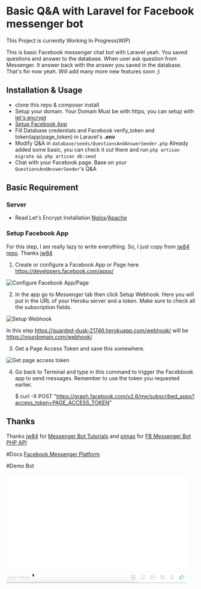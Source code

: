 # Basic Q&A with Laravel for Facebook messenger bot

This Project is currently Working In Progress(WIP)

This is basic Facebook messenger chat bot with Laravel yeah. You saved questions and answer to the database. When user ask question from Messenger. It answer back with the answer you saved in the database. That's for now yeah. Will add many more new features soon ;)

## Installation & Usage

 - clone this repo & composer install
 -  Setup your domain. Your Domain Must be with https, you can setup with [let's encrypt](https://github.com/setkyar/laravel-messenger-bot-management#server)
 - [Setup Facebook App](https://github.com/setkyar/laravel-messenger-bot-management#setup-facebook-app)
 - Fill Database credentials  and Facebook verify_token and token(app/page_token) in Laravel's **.env**
 - Modify Q&A in `database/seeds/QuestionsAndAnswerSeeder.php` Already added some basic, you can check it out there and run `php artisan migrate && php artisan db:seed`
 - Chat with your Facebook page. Base on your `QuestionsAndAnswerSeeder`'s Q&A

## Basic Requirement

### Server

- Read Let's Encrypt Installation [Nginx](https://www.digitalocean.com/community/tutorials/how-to-secure-nginx-with-let-s-encrypt-on-ubuntu-14-04)/[Apache](https://www.digitalocean.com/community/tutorials/how-to-secure-apache-with-let-s-encrypt-on-ubuntu-14-04)

### Setup Facebook App

For this step, I am really lazy to write everything. So, I just copy from [jw84 repo](https://github.com/jw84/messenger-bot-tutorial). Thanks [jw84](https://github.com/jw84)

 1. Create or configure a Facebook App or Page here https://developers.facebook.com/apps/

![Configure Facebook App/Page](https://github.com/jw84/messenger-bot-tutorial/raw/master/demo/shot1.jpg)

 2. In the app go to Messenger tab then click Setup Webhook. Here you will put in the URL of your Heroku server and a token. Make sure to check all the subscription fields.

![Setup Webhook](https://raw.githubusercontent.com/jw84/messenger-bot-tutorial/master/demo/shot3.jpg)

In this step https://guarded-dusk-21746.herokuapp.com/webhook/ will be https://yourdomain.com/webhook/ 

 3. Get a Page Access Token and save this somewhere.

![Get page access token](https://github.com/jw84/messenger-bot-tutorial/raw/master/demo/shot2.jpg)

 4. Go back to Terminal and type in this command to trigger the Facebbook app to send messages. Remember to use the token you requested earlier.

    $ curl -X POST "https://graph.facebook.com/v2.6/me/subscribed_apps?access_token=PAGE_ACCESS_TOKEN"

## Thanks

Thanks [jw84](https://github.com/jw84) for [Messenger Bot Tutorials](https://github.com/jw84/messenger-bot-tutorial) and [pimax](https://github.com/pimax) for [FB Messenger Bot PHP API](https://github.com/pimax/fb-messenger-php)

#Docs
[Facebook Messenger Platform](https://developers.facebook.com/docs/messenger-platform)

#Demo Bot

![Demo Bot](/demo/messenger.gif)